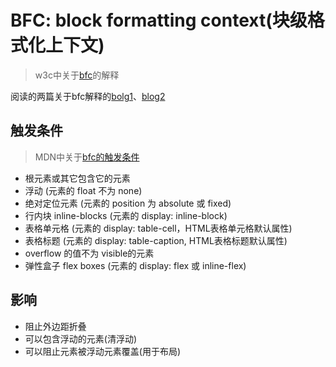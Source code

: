 # BFC: block formatting context(块级格式化上下文)
> w3c中关于[bfc](http://www.w3.org/TR/CSS2/visuren.html#block-formatting)的解释

阅读的两篇关于bfc解释的[bolg1](http://kayosite.com/block-formatting-contexts-in-detail.html)、[blog2](http://www.html-js.com/article/1866)  
## 触发条件 
> MDN中关于[bfc的触发条件](https://developer.mozilla.org/zh-CN/docs/Web/Guide/CSS/Block_formatting_context)

* 根元素或其它包含它的元素
* 浮动 (元素的 float 不为 none)
* 绝对定位元素 (元素的 position 为 absolute 或 fixed)
* 行内块 inline-blocks (元素的 display: inline-block)
* 表格单元格 (元素的 display: table-cell，HTML表格单元格默认属性)
* 表格标题 (元素的 display: table-caption, HTML表格标题默认属性)
* overflow 的值不为 visible的元素
* 弹性盒子 flex boxes (元素的 display: flex 或 inline-flex)

## 影响

* 阻止外边距折叠
* 可以包含浮动的元素(清浮动)
* 可以阻止元素被浮动元素覆盖(用于布局)